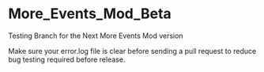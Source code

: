 # More_Events_Mod_Beta
Testing Branch for the Next More Events Mod version

Make sure your error.log file is clear before sending a pull request to reduce bug testing required before release.
